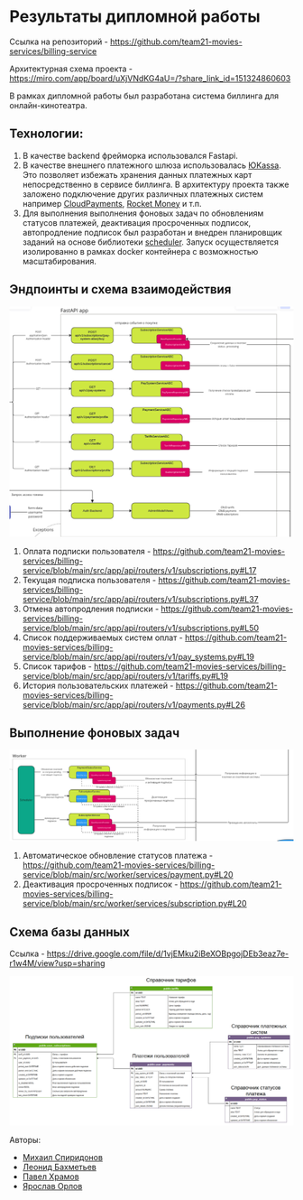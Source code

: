 # Результаты дипломной работы

Ссылка на репозиторий - https://github.com/team21-movies-services/billing-service

Архитектурная схема проекта - https://miro.com/app/board/uXjVNdKG4aU=/?share_link_id=151324860603

В рамках дипломной работы был разработана система биллинга для онлайн-кинотеатра.

## Технологии:

1. В качестве backend фрейморка использовался Fastapi.
1. В качестве внешнего платежного шлюза использовалась [ЮKassa](https://promo.yookassa.ru/one_ruble). Это позволяет избежать хранения данных платежных карт непосредственно в сервисе биллинга. В архитектуру проекта также заложено подключение других различных платежных систем например [CloudPayments](https://cloudpayments.ru/), [Rocket Money](https://www.rocketmoney.com/) и т.п.
1. Для выполнения выполнения фоновых задач по обновлениям статусов платежей, деактивация просроченных подписок, автопродление подписок был разработан и внедрен планировщик заданий на основе библиотеки [scheduler](https://pypi.org/project/scheduler/). Запуск осуществляется изолированно в рамках docker контейнера с возможностью масштабирования.


## Эндпоинты и схема взаимодействия

![Schema](./doc/Endpoints.png)

1. Оплата подписки пользователя - https://github.com/team21-movies-services/billing-service/blob/main/src/app/api/routers/v1/subscriptions.py#L17
1. Текущая подписка пользователя - https://github.com/team21-movies-services/billing-service/blob/main/src/app/api/routers/v1/subscriptions.py#L37
1. Отмена автопродления подписки - https://github.com/team21-movies-services/billing-service/blob/main/src/app/api/routers/v1/subscriptions.py#L50
1. Список поддерживаемых систем оплат - https://github.com/team21-movies-services/billing-service/blob/main/src/app/api/routers/v1/pay_systems.py#L19
1. Список тарифов - https://github.com/team21-movies-services/billing-service/blob/main/src/app/api/routers/v1/tariffs.py#L19
1. История пользовательских платежей - https://github.com/team21-movies-services/billing-service/blob/main/src/app/api/routers/v1/payments.py#L26

## Выполнение фоновых задач

![Schema](./doc/Worker.png)


1. Автоматическое обновление статусов платежа - https://github.com/team21-movies-services/billing-service/blob/main/src/worker/services/payment.py#L20
1. Деактивация просроченных подписок - https://github.com/team21-movies-services/billing-service/blob/main/src/worker/services/subscription.py#L20


## Схема базы данных

Ссылка - https://drive.google.com/file/d/1vjEMku2iBeXOBpgojDEb3eaz7e-r1w4M/view?usp=sharing

![Schema](./doc/DB.png)

Авторы:

* [Михаил Спиридонов](https://github.com/mspiridonov2706)
* [Леонид Баxметьев](https://github.com/leonidbkh)
* [Павел Xрамов](https://github.com/KhramovKhramov)
* [Ярослав Орлов](https://github.com/Avis20)

